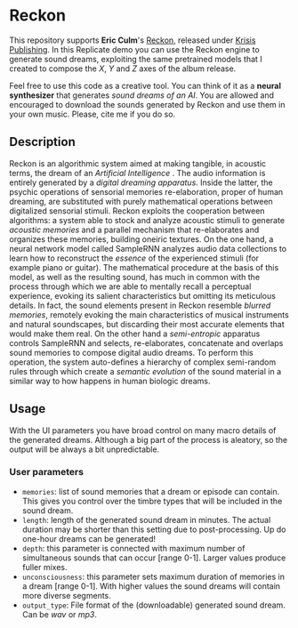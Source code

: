 # Reckon

This repository supports **Eric Culm**'s [Reckon](http://www.krisispublishing.com//release), released under [Krisis Publishing](http://www.krisispublishing.com/).
In this Replicate demo you can use the Reckon engine to generate sound dreams, exploiting the same pretrained models that I created to compose the *X*, *Y* and *Z* axes of the album release.

Feel free to use this code as a creative tool. You can think of it as a **neural synthesizer** that generates *sound dreams of an AI*. You are allowed and encouraged to download the sounds generated by Reckon and use them in your own music. Please, cite me if you do so.

## Description

Reckon is an algorithmic system aimed at making tangible, in acoustic terms, the dream of an *Artificial Intelligence* .
The audio information is entirely generated by a *digital dreaming apparatus*. Inside the latter, the psychic operations of sensorial memories re-elaboration, proper of human dreaming, are substituted with purely mathematical operations between digitalized sensorial stimuli.
Reckon exploits the cooperation between algorithms: a system able to stock and analyze acoustic stimuli to generate *acoustic memories* and a parallel mechanism that re-elaborates and organizes these memories, building oneiric textures.
On the one hand, a neural network model called SampleRNN analyzes audio data collections to learn how to reconstruct the *essence* of the experienced stimuli (for example piano or guitar).
The mathematical procedure at the basis of this model, as well as the resulting sound, has much in common with the process through which we are able to mentally recall a perceptual experience, evoking its salient characteristics but omitting its meticulous details.
In fact, the sound elements present in Reckon resemble *blurred memories*, remotely evoking the main characteristics of musical instruments and natural soundscapes, but discarding their most accurate elements that would make them real.
On the other hand a *semi-entropic* apparatus controls SampleRNN and selects, re-elaborates, concatenate and overlaps sound memories to compose digital audio dreams. To perform this operation, the system auto-defines a hierarchy of complex semi-random rules through which create a *semantic evolution* of the sound material in a similar way to how happens in human biologic dreams.

## Usage

With the UI parameters you have broad control on many macro details of the generated dreams. Although a big part of the process is aleatory, so the output will be always a bit unpredictable.

### User parameters

* ```memories```: list of sound memories that a dream or episode can contain. This gives you control over the timbre types that will be included in the sound dream.
* ```length```: length of the generated sound dream in minutes. The actual duration may be shorter than this setting due to post-processing. Up do one-hour dreams can be generated!
* ```depth```: this parameter is connected with maximum number of simultaneous sounds that can occur [range 0-1]. Larger values produce fuller mixes.
* ```unconsciousness```: this parameter sets maximum duration of memories in a dream [range 0-1]. With higher values the sound dreams will contain more diverse segments.
* ```output_type```: File format of the (downloadable) generated sound dream. Can be *wav* or *mp3*.
